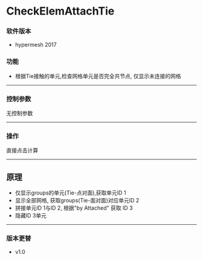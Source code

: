 # CheckElemAttachTie

### 软件版本
+ hypermesh 2017

### 功能
+ 根据Tie接触的单元,检查网格单元是否完全共节点, 仅显示未连接的网格


-----------------
### 控制参数
无控制参数

-----------------
### 操作
直接点击计算


-----------------
## 原理
+ 仅显示groups的单元(Tie-点对面),获取单元ID 1
+ 显示全部网格, 获取groups(Tie-面对面)对应单元ID 2
+ 拼接单元ID 1与ID 2, 根据"by Attached" 获取 ID 3
+ 隐藏ID 3单元

-----------------
### 版本更替
+ v1.0 